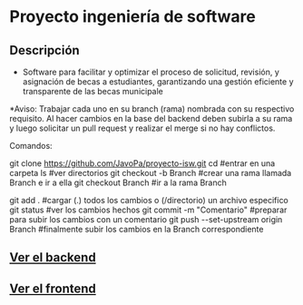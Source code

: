 # Proyecto ingeniería de software

## Descripción

- Software para facilitar y optimizar el proceso de solicitud, revisión, y asignación de becas a estudiantes, garantizando una gestión eficiente y transparente de las becas municipale

*Aviso:
Trabajar cada uno en su branch (rama) nombrada con su respectivo requisito.
Al hacer cambios en la base del backend deben subirla a su rama y luego solicitar un pull request y realizar el merge si no hay conflictos.

Comandos:

git clone https://github.com/JavoPa/proyecto-isw.git
cd #entrar en una carpeta
ls #ver directorios
git checkout -b Branch #crear una rama llamada Branch e ir a ella
git checkout Branch #ir a la rama Branch

git add . #cargar (.) todos los cambios o (/directorio) un archivo especifico
git status #ver los cambios hechos
git commit -m "Comentario" #preparar para subir los cambios con un comentario
git push --set-upstream origin Branch #finalmente subir los cambios en la Branch correspondiente

## [Ver el backend](./backend/Backend.md)
## [Ver el frontend](./frontend/Frontend.md)
